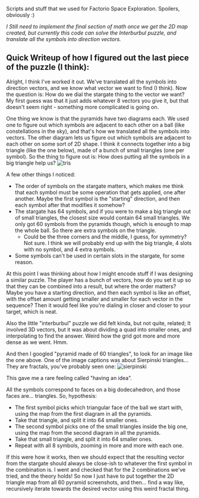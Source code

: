 Scripts and stuff that we used for Factorio Space Exploration. Spoilers, obviously :)

_I Still need to implement the final section of math once we get the 2D map created, but currently this code can solve the Interburbul puzzle, and translate all the symbols into direction vectors._

## Quick Writeup of how I figured out the last piece of the puzzle (I think):
Alright, I think I've worked it out. We've translated all the symbols into direction vectors, and we know what vector we want to find (I think). Now the question is: How do we dial the stargate thing to the vector we want? My first guess was that it just adds whatever 8 vectors you give it, but that doesn't seem right - something more complicated is going on.

One thing we know is that the pyramids have two diagrams each. We used one to figure out which symbols are adjacent to each other on a ball (like constellations in the sky), and that's how we translated all the symbols into vectors. The other diagram lets us figure out which symbols are adjacent to each other on some sort of 2D shape. I think it connects together into a big triangle (like the one below), made of a bunch of small triangles (one per symbol). So the thing to figure out is: How does putting all the symbols in a big triangle help us?
![tris](https://github.com/FrogBottom/SpaceExplorationStuff/assets/10749734/5e53bf3c-d811-47f3-9440-2cda962f4bb7)

A few other things I noticed:
* The order of symbols on the stargate matters, which makes me think that each symbol must be some operation that gets applied, one after another. Maybe the first symbol is the "starting" direction, and then each symbol after that modifies it somehow?
* The stargate has 64 symbols, and if you were to make a big triangle out of small triangles, the closest size would contain 64 small triangles. We only got 60 symbols from the pyramids though, which is enough to map the whole ball. So there are extra symbols on the triangle.
  * Could be the three corners and the middle, I guess, for symmetry? Not sure. I think we will probably end up with the big triangle, 4 slots with no symbol, and 4 extra symbols.
* Some symbols can't be used in certain slots in the stargate, for some reason.

At this point I was thinking about how I might encode stuff if I was designing a similar puzzle. The player has a bunch of vectors, how do you set it up so that they can be combined into a result, but where the order matters? Maybe you have a starting direction, and then each symbol is like an offset, with the offset amount getting smaller and smaller for each vector in the sequence? Then it would feel like you're dialing in closer and closer to your target, which is neat.

Also the little "interburbul" puzzle we did felt kinda, but not quite, related; It involved 3D vectors, but it was about dividing a quad into smaller ones, and interpolating to find the answer. Weird how the grid got more and more dense as we went. Hmm.

And then I googled "pyramid made of 60 triangles", to look for an image like the one above. One of the image captions was about Sierpinski triangles... They are fractals, you've probably seen one:
![sierpinski](https://github.com/FrogBottom/SpaceExplorationStuff/assets/10749734/fad91f40-c40c-43c9-be55-92e50d1612c0)

This gave me a rare feeling called "having an idea".

All the symbols correspond to faces on a big dodecahedron, and those faces are... triangles. So, hypothesis:
* The first symbol picks which triangular face of the ball we start with, using the map from the first diagram in all the pyramids.
* Take that triangle, and split it into 64 smaller ones.
* The second symbol picks one of the small triangles inside the big one, using the map from the second diagram in all the pyramids.
* Take that small triangle, and split it into 64 smaller ones.
* Repeat with all 8 symbols, zooming in more and more with each one.

If this were how it works, then we should expect that the resulting vector from the stargate should always be close-ish to whatever the first symbol in the combination is. I went and checked that for the 2 combinations we've tried, and the theory holds! So now I just have to put together the 2D triangle map from all 60 pyramid screenshots, and then... find a way like, recursively iterate towards the desired vector using this weird fractal thing.
